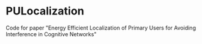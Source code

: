 PULocalization
==============

Code for paper "Energy Efficient Localization of Primary Users for Avoiding Interference in Cognitive Networks"
